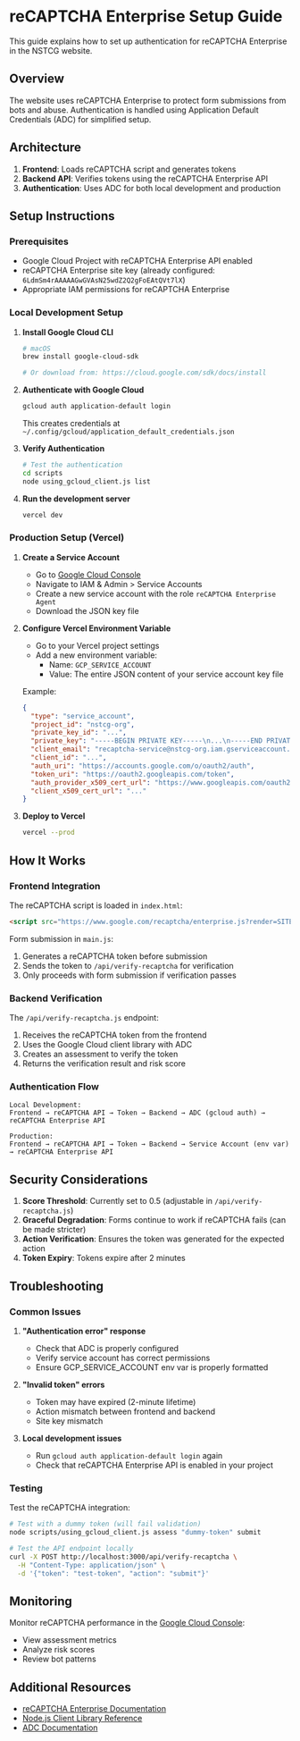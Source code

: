 # reCAPTCHA Enterprise Setup Guide

This guide explains how to set up authentication for reCAPTCHA Enterprise in the NSTCG website.

## Overview

The website uses reCAPTCHA Enterprise to protect form submissions from bots and abuse. Authentication is handled using Application Default Credentials (ADC) for simplified setup.

## Architecture

1. **Frontend**: Loads reCAPTCHA script and generates tokens
2. **Backend API**: Verifies tokens using the reCAPTCHA Enterprise API
3. **Authentication**: Uses ADC for both local development and production

## Setup Instructions

### Prerequisites

- Google Cloud Project with reCAPTCHA Enterprise API enabled
- reCAPTCHA Enterprise site key (already configured: `6LdmSm4rAAAAAGwGVAsN25wdZ2Q2gFoEAtQVt7lX`)
- Appropriate IAM permissions for reCAPTCHA Enterprise

### Local Development Setup

1. **Install Google Cloud CLI**
   ```bash
   # macOS
   brew install google-cloud-sdk
   
   # Or download from: https://cloud.google.com/sdk/docs/install
   ```

2. **Authenticate with Google Cloud**
   ```bash
   gcloud auth application-default login
   ```
   
   This creates credentials at `~/.config/gcloud/application_default_credentials.json`

3. **Verify Authentication**
   ```bash
   # Test the authentication
   cd scripts
   node using_gcloud_client.js list
   ```

4. **Run the development server**
   ```bash
   vercel dev
   ```

### Production Setup (Vercel)

1. **Create a Service Account**
   - Go to [Google Cloud Console](https://console.cloud.google.com)
   - Navigate to IAM & Admin > Service Accounts
   - Create a new service account with the role `reCAPTCHA Enterprise Agent`
   - Download the JSON key file

2. **Configure Vercel Environment Variable**
   - Go to your Vercel project settings
   - Add a new environment variable:
     - Name: `GCP_SERVICE_ACCOUNT`
     - Value: The entire JSON content of your service account key file
   
   Example:
   ```json
   {
     "type": "service_account",
     "project_id": "nstcg-org",
     "private_key_id": "...",
     "private_key": "-----BEGIN PRIVATE KEY-----\n...\n-----END PRIVATE KEY-----\n",
     "client_email": "recaptcha-service@nstcg-org.iam.gserviceaccount.com",
     "client_id": "...",
     "auth_uri": "https://accounts.google.com/o/oauth2/auth",
     "token_uri": "https://oauth2.googleapis.com/token",
     "auth_provider_x509_cert_url": "https://www.googleapis.com/oauth2/v1/certs",
     "client_x509_cert_url": "..."
   }
   ```

3. **Deploy to Vercel**
   ```bash
   vercel --prod
   ```

## How It Works

### Frontend Integration

The reCAPTCHA script is loaded in `index.html`:
```html
<script src="https://www.google.com/recaptcha/enterprise.js?render=SITE_KEY" async defer></script>
```

Form submission in `main.js`:
1. Generates a reCAPTCHA token before submission
2. Sends the token to `/api/verify-recaptcha` for verification
3. Only proceeds with form submission if verification passes

### Backend Verification

The `/api/verify-recaptcha.js` endpoint:
1. Receives the reCAPTCHA token from the frontend
2. Uses the Google Cloud client library with ADC
3. Creates an assessment to verify the token
4. Returns the verification result and risk score

### Authentication Flow

```
Local Development:
Frontend → reCAPTCHA API → Token → Backend → ADC (gcloud auth) → reCAPTCHA Enterprise API

Production:
Frontend → reCAPTCHA API → Token → Backend → Service Account (env var) → reCAPTCHA Enterprise API
```

## Security Considerations

1. **Score Threshold**: Currently set to 0.5 (adjustable in `/api/verify-recaptcha.js`)
2. **Graceful Degradation**: Forms continue to work if reCAPTCHA fails (can be made stricter)
3. **Action Verification**: Ensures the token was generated for the expected action
4. **Token Expiry**: Tokens expire after 2 minutes

## Troubleshooting

### Common Issues

1. **"Authentication error" response**
   - Check that ADC is properly configured
   - Verify service account has correct permissions
   - Ensure GCP_SERVICE_ACCOUNT env var is properly formatted

2. **"Invalid token" errors**
   - Token may have expired (2-minute lifetime)
   - Action mismatch between frontend and backend
   - Site key mismatch

3. **Local development issues**
   - Run `gcloud auth application-default login` again
   - Check that reCAPTCHA Enterprise API is enabled in your project

### Testing

Test the reCAPTCHA integration:
```bash
# Test with a dummy token (will fail validation)
node scripts/using_gcloud_client.js assess "dummy-token" submit

# Test the API endpoint locally
curl -X POST http://localhost:3000/api/verify-recaptcha \
  -H "Content-Type: application/json" \
  -d '{"token": "test-token", "action": "submit"}'
```

## Monitoring

Monitor reCAPTCHA performance in the [Google Cloud Console](https://console.cloud.google.com/security/recaptcha):
- View assessment metrics
- Analyze risk scores
- Review bot patterns

## Additional Resources

- [reCAPTCHA Enterprise Documentation](https://cloud.google.com/recaptcha/docs)
- [Node.js Client Library Reference](https://cloud.google.com/nodejs/docs/reference/recaptcha-enterprise/latest)
- [ADC Documentation](https://cloud.google.com/docs/authentication/application-default-credentials)